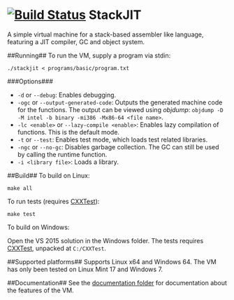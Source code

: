 [![Build Status](https://travis-ci.org/svenslaggare/StackJIT.svg?branch=master)](https://travis-ci.org/svenslaggare/StackJIT)
StackJIT
========
A simple virtual machine for a stack-based assembler like language, featuring a JIT compiler, GC and object system.

##Running##
To run the VM, supply a program via stdin:
```
./stackjit < programs/basic/program.txt
```

###Options###
* `-d` or `--debug`: Enables debugging.
* `-ogc` or `--output-generated-code`: Outputs the generated machine code for the functions. The output can be viewed using _objdump_: `objdump -D -M intel -b binary -mi386 -Mx86-64 <file name>`.
* `-lc <enable>` or `--lazy-compile <enable>`: Enables lazy compilation of functions. This is the default mode.
* `-t` or `--test`: Enables test mode, which loads test related libraries.
* `-ngc` or `--no-gc`: Disables garbage collection. The GC can still be used by calling the runtime function.
* `-i <library file>`: Loads a library.

##Build##
To build on Linux:
```
make all
```
To run tests (requires [CXXTest](http://cxxtest.com/)):
```
make test
```

To build on Windows:

Open the VS 2015 solution in the Windows folder.
The tests requires [CXXTest](http://cxxtest.com/), unpacked at `C:/CXXTest`.

##Supported platforms##
Supports Linux x64 and Windows 64. The VM has only been tested on Linux Mint 17 and Windows 7.

##Documentation##
See the [documentation folder](https://github.com/svenslaggare/StackJIT/tree/master/documentation) for documentation about the features of the VM.
